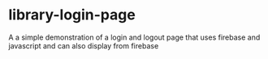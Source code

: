 # library-login-page

A a simple demonstration of a login and logout page that uses firebase and javascript and can also display from firebase
